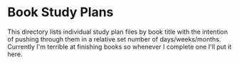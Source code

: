 # Book Study Plans

This directory lists individual study plan files by book title with the intention of pushing through them in a relative set number of days/weeks/months. Currently I'm terrible at finishing books so whenever I complete one I'll put it here.
